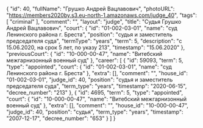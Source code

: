 {
    "id": 40,
    "fullName": "Грушко Андрей Вацлавович",
    "photoURL": "https://members2020by.s3.eu-north-1.amazonaws.com/judge_40",
    "tags": [
        "criminal"
    ],
    "comment": "",
    "layout": "judge",
    "title": "Судья Грушко Андрей Вацлавович",
    "court": {
        "id": "01-002-03-01",
        "name": "суд Ленинского района г. Бреста",
        "position": "судья и заместитель председателя суда",
        "termType": "years",
        "term": 5,
        "description": "c 15.06.2020, на срок 5 лет, по указу 213",
        "timestamp": "15.06.2020"
    },
    "previousCourt": {
        "id": "10-000-00-47",
        "name": "Витебский межгарнизонный военный суд"
    },
    "career": [
        {
            "id": 59093,
            "term": 5,
            "type": "appointed",
            "court": {
                "id": "01-002-03-01",
                "name": "суд Ленинского района г. Бреста"
            },
            "extra": [],
            "comment": "",
            "house_id": "01-002-03-01",
            "judge_id": 40,
            "position": "судья и заместитель председателя суда",
            "term_type": "years",
            "timestamp": "2020-06-15",
            "decree_number": "213"
        },
        {
            "id": 4695,
            "term": 5,
            "type": "appointed",
            "court": {
                "id": "10-000-00-47",
                "name": "Витебский межгарнизонный военный суд"
            },
            "extra": [],
            "comment": "",
            "house_id": "10-000-00-47",
            "judge_id": 40,
            "position": "судья",
            "term_type": "years",
            "timestamp": "2007-12-17",
            "decree_number": "653"
        }
    ]
}